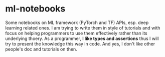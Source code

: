 # ml-notebooks

Some notebooks on ML framework (PyTorch and TF) APIs, esp. deep learning related ones.
I am trying to write them in style of tutorials and with focus on helping
programmers to use them effectively rather than its underlying thoery.
As a programmer, **I like types and assertions** thus I will try to
present the knowledge this way in code.
And yes, I don't like other people's doc and tutorials on then.
